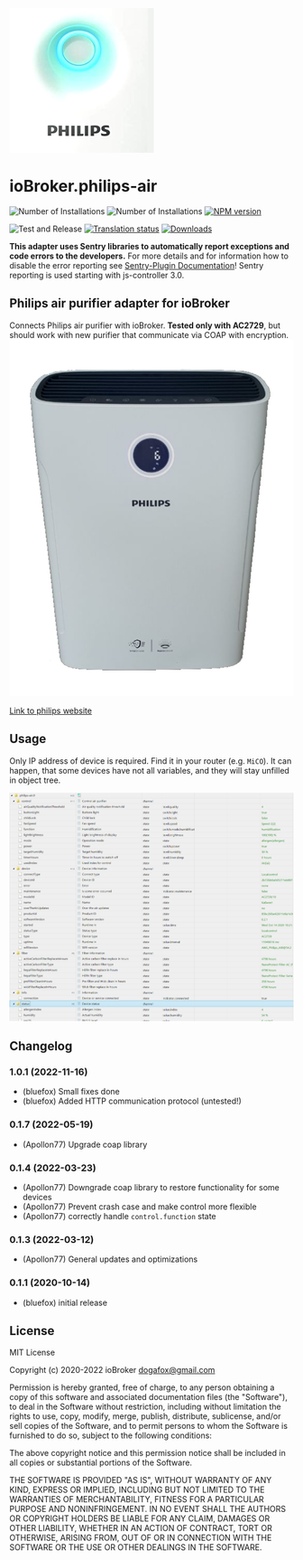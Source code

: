 ![Logo](admin/philips-air.png)
# ioBroker.philips-air

![Number of Installations](http://iobroker.live/badges/philips-air-installed.svg)
![Number of Installations](http://iobroker.live/badges/philips-air-stable.svg)
[![NPM version](http://img.shields.io/npm/v/iobroker.philips-air.svg)](https://www.npmjs.com/package/iobroker.philips-air)

![Test and Release](https://github.com/iobroker-community-adapters/ioBroker.philips-air/workflows/Test%20and%20Release/badge.svg)
[![Translation status](https://weblate.iobroker.net/widgets/adapters/-/philips-air/svg-badge.svg)](https://weblate.iobroker.net/engage/adapters/?utm_source=widget)
[![Downloads](https://img.shields.io/npm/dm/iobroker.philips-air.svg)](https://www.npmjs.com/package/iobroker.philips-air)

**This adapter uses Sentry libraries to automatically report exceptions and code errors to the developers.** For more details and for information how to disable the error reporting see [Sentry-Plugin Documentation](https://github.com/ioBroker/plugin-sentry#plugin-sentry)! Sentry reporting is used starting with js-controller 3.0.

## Philips air purifier adapter for ioBroker
Connects Philips air purifier with ioBroker.
**Tested only with AC2729**, but should work with new purifier that communicate via COAP with encryption.
![AC2729](img/device.png)

[Link to philips website](https://www.philips.de/c-m-ho/luftreiniger-und-luftbefeuchter/kombi)

## Usage
Only IP address of device is required. Find it in your router (e.g. `MiCO`).
It can happen, that some devices have not all variables, and they will stay unfilled in object tree.

![Objects](img/objects.png)

<!--
    ### **WORK IN PROGRESS**
-->
## Changelog
### 1.0.1 (2022-11-16)
* (bluefox) Small fixes done
* (bluefox) Added HTTP communication protocol (untested!)

### 0.1.7 (2022-05-19)
* (Apollon77) Upgrade coap library

### 0.1.4 (2022-03-23)
* (Apollon77) Downgrade coap library to restore functionality for some devices
* (Apollon77) Prevent crash case and make control more flexible
* (Apollon77) correctly handle `control.function` state

### 0.1.3 (2022-03-12)
* (Apollon77) General updates and optimizations

### 0.1.1 (2020-10-14)
* (bluefox) initial release

## License
MIT License

Copyright (c) 2020-2022 ioBroker <dogafox@gmail.com>

Permission is hereby granted, free of charge, to any person obtaining a copy
of this software and associated documentation files (the "Software"), to deal
in the Software without restriction, including without limitation the rights
to use, copy, modify, merge, publish, distribute, sublicense, and/or sell
copies of the Software, and to permit persons to whom the Software is
furnished to do so, subject to the following conditions:

The above copyright notice and this permission notice shall be included in all
copies or substantial portions of the Software.

THE SOFTWARE IS PROVIDED "AS IS", WITHOUT WARRANTY OF ANY KIND, EXPRESS OR
IMPLIED, INCLUDING BUT NOT LIMITED TO THE WARRANTIES OF MERCHANTABILITY,
FITNESS FOR A PARTICULAR PURPOSE AND NONINFRINGEMENT. IN NO EVENT SHALL THE
AUTHORS OR COPYRIGHT HOLDERS BE LIABLE FOR ANY CLAIM, DAMAGES OR OTHER
LIABILITY, WHETHER IN AN ACTION OF CONTRACT, TORT OR OTHERWISE, ARISING FROM,
OUT OF OR IN CONNECTION WITH THE SOFTWARE OR THE USE OR OTHER DEALINGS IN THE
SOFTWARE.

